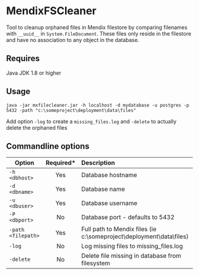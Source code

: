 # MendixFSCleaner
Tool to cleanup orphaned files in Mendix filestore by comparing filenames with `__uuid__` in `System.FileDocument`. 
These files only reside in the filestore and have no association to any object in the database.

## Requires
Java JDK 1.8 or higher

## Usage
`java -jar mxfilecleaner.jar -h localhost -d mydatabase -u postgres -p 5432 -path "c:\someproject\deployment\data\files"`

Add option `-log` to create a `missing_files.log` and `-delete` to actually delete the orphaned files

## Commandline options
| Option              | Required* | Description                                                         |
| ------------------- | :-------: | :------------------------------------------------------------------ | 
| `-h <dbhost>`       | Yes       | Database hostname                                                   |
| `-d <dbname>`       | Yes       | Database name                                                       |
| `-u <dbuser>`       | Yes       | Database username                                                   |
| `-P <dbport>`       | No        | Database port - defaults to 5432                                    |
| `-path <filepath>`  | Yes       | Full path to Mendix files (ie c:\someproject\deployment\data\files) |
| `-log`              | No        | Log missing files to missing_files.log                              |
| `-delete`           | No        | Delete file missing in database from filesystem                     |

